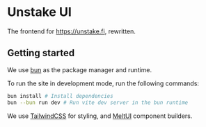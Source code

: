 # Unstake UI

The frontend for https://unstake.fi, rewritten.

## Getting started

We use [bun](https://bun.sh) as the package manager and runtime.

To run the site in development mode, run the following commands:

```bash
bun install # Install dependencies
bun --bun run dev # Run vite dev server in the bun runtime
```

We use [TailwindCSS](https://tailwindcss.com) for styling, and [MeltUI](https://www.melt-ui.com) component builders.
